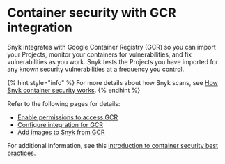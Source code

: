 # Container security with GCR integration

Snyk integrates with Google Container Registry (GCR) so you can import your Projects, monitor your containers for vulnerabilities, and fix vulnerabilities as you work. Snyk tests the Projects you have imported for any known security vulnerabilities at a frequency you control.

{% hint style="info" %}
For more details about how Snyk scans, see [How Snyk container security works](../../../scan-using-snyk/snyk-container/how-snyk-container-works/).
{% endhint %}

Refer to the following pages for details:

* [Enable permissions to access GCR](enable-permissions-to-access-gcr.md)
* [Configure integration for GCR](configure-integration-for-gcr.md)
* [Add images to Snyk from GCR](add-images-to-snyk-from-acr.md)

For additional information, see this [introduction to container security best practices](https://snyk.io/learn/container-security/).
